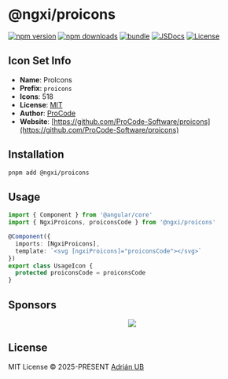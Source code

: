 # @ngxi/proicons

[![npm version][npm-version-src]][npm-version-href]
[![npm downloads][npm-downloads-src]][npm-downloads-href]
[![bundle][bundle-src]][bundle-href]
[![JSDocs][jsdocs-src]][jsdocs-href]
[![License][license-src]][license-href]

## Icon Set Info

- **Name**: ProIcons
- **Prefix**: `proicons`
- **Icons**: 518
- **License**: [MIT](https://github.com/ProCode-Software/proicons/blob/main/LICENSE)
- **Author**: [ProCode](https://github.com/ProCode-Software/proicons)
- **Website**: [https://github.com/ProCode-Software/proicons](https://github.com/ProCode-Software/proicons)

## Installation

```sh
pnpm add @ngxi/proicons
```

## Usage

```ts
import { Component } from '@angular/core'
import { NgxiProicons, proiconsCode } from '@ngxi/proicons'

@Component({
  imports: [NgxiProicons],
  template: `<svg [ngxiProicons]="proiconsCode"></svg>`
})
export class UsageIcon {
  protected proiconsCode = proiconsCode
}
```

## Sponsors

<p align="center">
  <a href="https://cdn.jsdelivr.net/gh/adrian-ub/static/sponsors.svg">
    <img src='https://cdn.jsdelivr.net/gh/adrian-ub/static/sponsors.svg'/>
  </a>
</p>

## License

MIT License © 2025-PRESENT [Adrián UB](https://github.com/adrian-ub)

<!-- Badges -->

[npm-version-src]: https://img.shields.io/npm/v/@ngxi/proicons?style=flat&colorA=080f12&colorB=1fa669
[npm-version-href]: https://npmjs.com/package/@ngxi/proicons
[npm-downloads-src]: https://img.shields.io/npm/dm/@ngxi/proicons?style=flat&colorA=080f12&colorB=1fa669
[npm-downloads-href]: https://npmjs.com/package/@ngxi/proicons
[bundle-src]: https://img.shields.io/bundlephobia/minzip/@ngxi/proicons?style=flat&colorA=080f12&colorB=1fa669&label=minzip
[bundle-href]: https://bundlephobia.com/result?p=@ngxi/proicons
[license-src]: https://img.shields.io/npm/l/@ngxi/proicons?style=flat&colorA=080f12&colorB=1fa669
[license-href]: https://github.com/adrian-ub/ngxi/blob/main/LICENSE
[jsdocs-src]: https://img.shields.io/badge/jsdocs-reference-080f12?style=flat&colorA=080f12&colorB=1fa669
[jsdocs-href]: https://www.jsdocs.io/package/@ngxi/proicons
